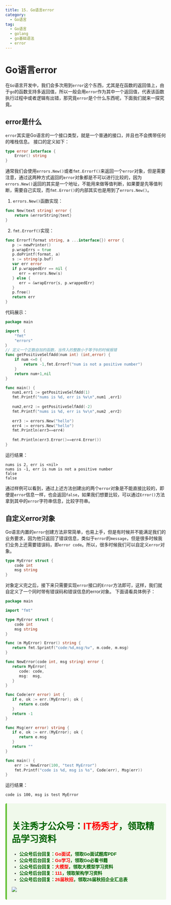 ```yaml
---
title: 15. Go语言error
category:
  - Go语言
tag:
  - Go语言
  - golang
  - go基础语法
  - error
---
```


# **Go语言error**
在`Go`语言开发中，我们会多次用到`error`这个东西，尤其是在函数的返回值上，由于`go`的函数支持多返回值，所以一般会用`error`作为其中一个返回值，代表该函数执行过程中或者逻辑有出错，那究竟`error`是个什么东西呢，下面我们就来一探究竟。

## **error是什么**
`error`其实是Go语言的一个接口类型，就是一个普通的接口，并且也不会携带任何的堆栈信息。
接口的定义如下：
```go
type error interface {
    Error() string
}
```
通常我们会使用`errors.New()`或者`fmt.Errorf()`来返回一个`error`对象，但是需要注意，通过这两种方式返回的`error`对象都是不可以进行比较的，因为`errors.New()`返回的其实是一个地址，不能用来做等值判断，如果要是先等值判断，需要自己实现，而`fmt.Error()`的内部其实也是用到了`errors.New()`。

1. `errors.New()`函数实现：
```go
func New(text string) error {
    return &errorString{text}
}
``` 
2. `fmt.Errorf()`实现：
```go
func Errorf(format string, a ...interface{}) error {
   p := newPrinter()
   p.wrapErrs = true
   p.doPrintf(format, a)
   s := string(p.buf)
   var err error
   if p.wrappedErr == nil {
      err = errors.New(s)
   } else {
      err = &wrapError{s, p.wrappedErr}
   }
   p.free()
   return err
}
```
代码展示：
```go
package main

import （
    "fmt"
    "errors"
）
// 定义一个正数自加的函数，当传入的整数小于等于0的时候报错
func getPositiveSelfAdd(num int) (int,error) {
    if num <=0 {
        return -1,fmt.Errorf("num is not a positive number")
    }
    return num+1,nil
}

func main() {
   num1,err1 := getPositiveSelfAdd(1)
   fmt.Printf("nums is %d, err is %v\n",num1 ,err1)
   
   num2,err2 := getPositiveSelfAdd(-2)
   fmt.Printf("nums is %d, err is %v\n",num2 ,err2)
   
   err3 := errors.New("hello")
   err4 := errors.New("hello")
   fmt.Println(err3==err4)
   
   fmt.Println(err3.Error()==err4.Error())
}
```
运行结果：
```
nums is 2, err is <nil>
nums is -1, err is num is not a positive number
false
false
```
通过样例可以看到，通过上述方法创建出的两个`error`对象是不能直接比较的，即便是`error`信息一样，也会返回`false`，如果我们想要比较，可以通过`Error()`方法拿到其中的`error`字符串信息，比较字符串。

## **自定义error对象**
Go语言内置的`error`创建方法非常简单，也易上手，但是有时候并不能满足我们的业务要求，因为他只返回了错误信息，类似于`error`的`message`，但是很多时候我们业务上还需要错误码，即`error code`。所以，很多时候我们可以自定义`error`对象。
```go
type MyError struct {
    code int
    msg string
}
```
对象定义完之后，接下来只需要实现`error`接口的`Error`方法即可，这样，我们就自定义了一个同时带有错误码和错误信息的error对象。
下面请看具体例子：
```go
package main

import "fmt"

type MyError struct {
    code int
    msg string
}

func (m MyError) Error() string {
   return fmt.Sprintf("code:%d,msg:%v", m.code, m.msg)
}

func NewError(code int, msg string) error {
   return MyError{
      code: code,
      msg:  msg,
   }
}

func Code(err error) int {
   if e, ok := err.(MyError); ok {
      return e.code
   }
   return -1
}

func Msg(err error) string {
   if e, ok := err.(MyError); ok {
      return e.msg
   }
   return ""
}

func main() {
    err := NewError(100, "test MyError")
    fmt.Printf("code is %d, msg is %s", Code(err), Msg(err))
}
```
运行结果：
```
code is 100, msg is test MyError
``` 

<div style="background-color: #f0f9eb; padding: 10px 15px; border-radius: 4px; border-left: 5px solid #67c23a; margin: 20px 0; color:rgb(64, 147, 255);">

<h1><span style="color: #006400;"><strong>关注秀才公众号：</strong></span><span style="color: red;"><strong>IT杨秀才</strong></span><span style="color: #006400;"><strong>，领取精品学习资料</strong></span></h1>

<div style="color: #333; font-family: 'Microsoft YaHei', Arial, sans-serif; font-size: 14px;">
<ul>
<li><strong><span style="color: #006400;">公众号后台回复：</span><span style="color: red;">Go面试</span><span style="color: #006400;">，领取Go面试题库PDF</span></strong></li>
<li><strong><span style="color: #006400;">公众号后台回复：</span><span style="color: red;">Go学习</span><span style="color: #006400;">，领取Go必看书籍</span></strong></li>
<li><strong><span style="color: #006400;">公众号后台回复：</span><span style="color: red;">大模型</span><span style="color: #006400;">，领取大模型学习资料</span></strong></li>
<li><strong><span style="color: #006400;">公众号后台回复：</span><span style="color: red;">111</span><span style="color: #006400;">，领取架构学习资料</span></strong></li>
<li><strong><span style="color: #006400;">公众号后台回复：</span><span style="color: red;">26届秋招</span><span style="color: #006400;">，领取26届秋招企业汇总表</span></strong></li>
</ul>
</div>

![](/assets/icon/avatar.png)

</div> 







